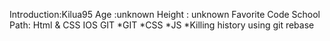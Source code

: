 Introduction:Kilua95
Age :unknown
Height : unknown
Favorite Code School Path:
Html & CSS
IOS
GIT
*GIT
*CSS
*JS
*Killing history using git rebase
